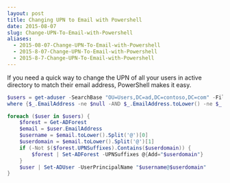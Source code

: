 ```yaml
---
layout: post
title: Changing UPN to Email with Powershell
date: 2015-08-07
slug: Change-UPN-To-Email-with-Powershell
aliases:
  - 2015-08-07-Change-UPN-To-Email-with-Powershell
  - 2015-8-07-Change-UPN-To-Email-with-Powershell
  - 2015-8-7-Change-UPN-To-Email-with-Powershell
---
```


If you need a quick way to change the UPN of all your users in active directory to match their email address, PowerShell makes it easy.

```powershell
$users = get-aduser -SearchBase "OU=Users,DC=ad,DC=contoso,DC=com" -Filter * -Properties EmailAddress |
where {$_.EmailAddress -ne $null -AND $_.EmailAddress.toLower() -ne $_.UserPrincipalName.toLower()}

foreach ($user in $users) {
    $forest = Get-ADForest
    $email = $user.EmailAddress
    $username = $email.toLower().Split('@')[0]
    $userdomain = $email.toLower().Split('@')[1]
    if (-Not $($forest.UPNSuffixes).Contains($userdomain)) {
        $forest | Set-ADForest -UPNSuffixes @{Add="$userdomain"}
    }
    $user | Set-ADUser -UserPrincipalName "$username@$userdomain"
}
```

